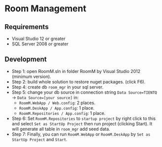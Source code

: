 Room Management
==================================

Requirements
------------
* Visual Studio 12 or greater
* SQL Server 2008 or greater

Development
-----------
* Step 1: open RoomM.sln in folder RoomM by Visual Studio 2012 (minimum version).
* Step 2: build whole solution to restore nuget packages. (click F6).
* Step 4: create db `room_mgr` in your sql server.
* Step 5: change your db source in connection string `Data Source=TIENTQ` -> `Data Source=[your source]` in:
    - `RoomM.WebApp / Web.config`: 2 places.
    - `RoomM.DeskApp / App.config`: 1 place.
    - `RoomM.Repositories / App.config`: 1 place.
* Step 6: Set `RoomM.Repositories` to `startup project` by right click to this and select `Set as StartUp Project` then run project (clicking Start). It will generate all table in `room_mgr` add seed data.
* Step 7: Finally, you can run `RoomM.WebApp` or `RoomM.DeskApp` by `Set as StartUp Project` and `Start`.

